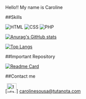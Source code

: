 Hello!!
My name is Caroline

##Skills

![HTML](https://img.shields.io/badge/HTML5-E34F26?style=for-the-badge&logo=html5&logoColor=white)
![CSS](https://img.shields.io/badge/CSS3-1572B6?style=for-the-badge&logo=css3&logoColor=white)
![PHP](https://img.shields.io/badge/PHP-777BB4?style=for-the-badge&logo=php&logoColor=white)



[![Anurag's GitHub stats](https://github-readme-stats.vercel.app/api?username=mariacarolinesousa&theme=radical)](https://github.com/anuraghazra/github-readme-stats)

[![Top Langs](https://github-readme-stats.vercel.app/api/top-langs/?username=mariacarolinesousa&layout=compact&theme=radical)](https://github.com/anuraghazra/github-readme-stats)

##Important Repository 

[![Readme Card](https://github-readme-stats.vercel.app/api/pin/?username=mariacarolinesousa&repo=github-readme-stats&theme=radical)](https://github.com/mariacarolinesousa/github-readme-stats)
      
##Contact me 

[<img src="https://img.shields.io/badge/Tutanota-840010?style=for-the-badge&logo=Tutanota&logoColor=white" alt="tutanota" height="30">] carolinesousa@tutanota.com 
 


